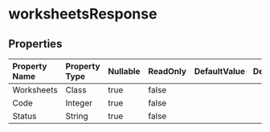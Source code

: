# **worksheetsResponse**

 

## **Properties**

| Property Name | Property Type | Nullable |  ReadOnly | DefaultValue | Description | 
| :- | :- | :- |:- |  :- | :- |
|Worksheets|Class|true|false |  ||
|Code|Integer|true|false |  ||
|Status|String|true|false |  ||

